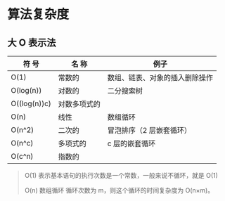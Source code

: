 # 算法复杂度

## 大 O 表示法

| 符 号        | 名 称        | 例子                           |
| ------------ | ------------ | ------------------------------ |
| O(1)         | 常数的       | 数组、链表、对象的插入删除操作 |
| O(log(n))    | 对数的       | 二分搜索树                     |
| O((log(n))c) | 对数多项式的 |                                |
| O(n)         | 线性         | 数组循环                       |
| O(n^2)       | 二次的       | 冒泡排序（2 层嵌套循环）       |
| O(n^c)       | 多项式的     | c 层的嵌套循环                 |
| O(c^n)       | 指数的       |                                |

> Ο(1) 表示基本语句的执行次数是一个常数，一般来说不循环，就是 Ο(1)
>
> O(n) 数组循环 循环次数为 m，则这个循环的时间复杂度为 O(n×m)。
